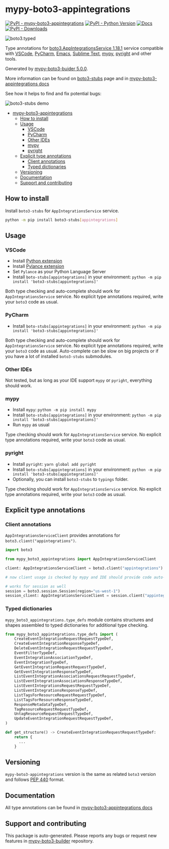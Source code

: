 <a id="mypy-boto3-appintegrations"></a>

# mypy-boto3-appintegrations

[![PyPI - mypy-boto3-appintegrations](https://img.shields.io/pypi/v/mypy-boto3-appintegrations.svg?color=blue)](https://pypi.org/project/mypy-boto3-appintegrations)
[![PyPI - Python Version](https://img.shields.io/pypi/pyversions/mypy-boto3-appintegrations.svg?color=blue)](https://pypi.org/project/mypy-boto3-appintegrations)
[![Docs](https://img.shields.io/readthedocs/mypy-boto3-builder.svg?color=blue)](https://mypy-boto3-builder.readthedocs.io/)
[![PyPI - Downloads](https://img.shields.io/pypi/dw/mypy-boto3-appintegrations?color=blue)](https://pypistats.org/packages/mypy-boto3-appintegrations)

![boto3.typed](https://github.com/vemel/mypy_boto3_builder/raw/master/logo.png)

Type annotations for
[boto3.AppIntegrationsService 1.18.1](https://boto3.amazonaws.com/v1/documentation/api/1.18.1/reference/services/appintegrations.html#AppIntegrationsService)
service compatible with [VSCode](https://code.visualstudio.com/),
[PyCharm](https://www.jetbrains.com/pycharm/),
[Emacs](https://www.gnu.org/software/emacs/),
[Sublime Text](https://www.sublimetext.com/),
[mypy](https://github.com/python/mypy),
[pyright](https://github.com/microsoft/pyright) and other tools.

Generated by
[mypy-boto3-buider 5.0.0](https://github.com/vemel/mypy_boto3_builder).

More information can be found on
[boto3-stubs](https://pypi.org/project/boto3-stubs/) page and in
[mypy-boto3-appintegrations docs](https://vemel.github.io/boto3_stubs_docs/mypy_boto3_appintegrations/)

See how it helps to find and fix potential bugs:

![boto3-stubs demo](https://github.com/vemel/mypy_boto3_builder/raw/master/demo.gif)

- [mypy-boto3-appintegrations](#mypy-boto3-appintegrations)
  - [How to install](#how-to-install)
  - [Usage](#usage)
    - [VSCode](#vscode)
    - [PyCharm](#pycharm)
    - [Other IDEs](#other-ides)
    - [mypy](#mypy)
    - [pyright](#pyright)
  - [Explicit type annotations](#explicit-type-annotations)
    - [Client annotations](#client-annotations)
    - [Typed dictionaries](#typed-dictionaries)
  - [Versioning](#versioning)
  - [Documentation](#documentation)
  - [Support and contributing](#support-and-contributing)

<a id="how-to-install"></a>

## How to install

Install `boto3-stubs` for `AppIntegrationsService` service.

```bash
python -m pip install boto3-stubs[appintegrations]
```

<a id="usage"></a>

## Usage

<a id="vscode"></a>

### VSCode

- Install
  [Python extension](https://marketplace.visualstudio.com/items?itemName=ms-python.python)
- Install
  [Pylance extension](https://marketplace.visualstudio.com/items?itemName=ms-python.vscode-pylance)
- Set `Pylance` as your Python Language Server
- Install `boto-stubs[appintegrations]` in your environment:
  `python -m pip install 'boto3-stubs[appintegrations]'`

Both type checking and auto-complete should work for `AppIntegrationsService`
service. No explicit type annotations required, write your `boto3` code as
usual.

<a id="pycharm"></a>

### PyCharm

- Install `boto-stubs[appintegrations]` in your environment:
  `python -m pip install 'boto3-stubs[appintegrations]'`

Both type checking and auto-complete should work for `AppIntegrationsService`
service. No explicit type annotations required, write your `boto3` code as
usual. Auto-complete can be slow on big projects or if you have a lot of
installed `boto3-stubs` submodules.

<a id="other-ides"></a>

### Other IDEs

Not tested, but as long as your IDE support `mypy` or `pyright`, everything
should work.

<a id="mypy"></a>

### mypy

- Install `mypy`: `python -m pip install mypy`
- Install `boto-stubs[appintegrations]` in your environment:
  `python -m pip install 'boto3-stubs[appintegrations]'`
- Run `mypy` as usual

Type checking should work for `AppIntegrationsService` service. No explicit
type annotations required, write your `boto3` code as usual.

<a id="pyright"></a>

### pyright

- Install `pyright`: `yarn global add pyright`
- Install `boto-stubs[appintegrations]` in your environment:
  `python -m pip install 'boto3-stubs[appintegrations]'`
- Optionally, you can install `boto3-stubs` to `typings` folder.

Type checking should work for `AppIntegrationsService` service. No explicit
type annotations required, write your `boto3` code as usual.

<a id="explicit-type-annotations"></a>

## Explicit type annotations

<a id="client-annotations"></a>

### Client annotations

`AppIntegrationsServiceClient` provides annotations for
`boto3.client("appintegrations")`.

```python
import boto3

from mypy_boto3_appintegrations import AppIntegrationsServiceClient

client: AppIntegrationsServiceClient = boto3.client("appintegrations")

# now client usage is checked by mypy and IDE should provide code auto-complete

# works for session as well
session = boto3.session.Session(region="us-west-1")
session_client: AppIntegrationsServiceClient = session.client("appintegrations")
```

<a id="typed-dictionaries"></a>

### Typed dictionaries

`mypy_boto3_appintegrations.type_defs` module contains structures and shapes
assembled to typed dictionaries for additional type checking.

```python
from mypy_boto3_appintegrations.type_defs import (
    CreateEventIntegrationRequestRequestTypeDef,
    CreateEventIntegrationResponseTypeDef,
    DeleteEventIntegrationRequestRequestTypeDef,
    EventFilterTypeDef,
    EventIntegrationAssociationTypeDef,
    EventIntegrationTypeDef,
    GetEventIntegrationRequestRequestTypeDef,
    GetEventIntegrationResponseTypeDef,
    ListEventIntegrationAssociationsRequestRequestTypeDef,
    ListEventIntegrationAssociationsResponseTypeDef,
    ListEventIntegrationsRequestRequestTypeDef,
    ListEventIntegrationsResponseTypeDef,
    ListTagsForResourceRequestRequestTypeDef,
    ListTagsForResourceResponseTypeDef,
    ResponseMetadataTypeDef,
    TagResourceRequestRequestTypeDef,
    UntagResourceRequestRequestTypeDef,
    UpdateEventIntegrationRequestRequestTypeDef,
)

def get_structure() -> CreateEventIntegrationRequestRequestTypeDef:
    return {
      ...
    }
```

<a id="versioning"></a>

## Versioning

`mypy-boto3-appintegrations` version is the same as related `boto3` version and
follows [PEP 440](https://www.python.org/dev/peps/pep-0440/) format.

<a id="documentation"></a>

## Documentation

All type annotations can be found in
[mypy-boto3-appintegrations docs](https://vemel.github.io/boto3_stubs_docs/mypy_boto3_appintegrations/)

<a id="support-and-contributing"></a>

## Support and contributing

This package is auto-generated. Please reports any bugs or request new features
in [mypy-boto3-builder](https://github.com/vemel/mypy_boto3_builder/issues/)
repository.
